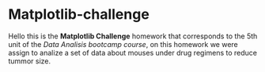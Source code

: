 # Matplotlib-challenge
Hello this is the **Matplotlib Challenge** homework that corresponds to the 5th unit of the _Data Analisis bootcamp course_, on this homework we were assign to analize a set of data about mouses under drug regimens to reduce tummor size.  
